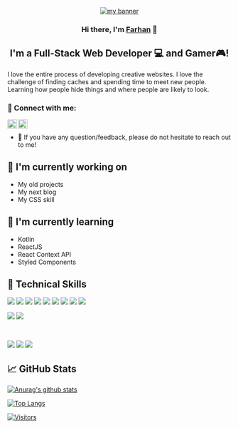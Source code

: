 
<p align="center">
  <a href="https://bluxe.000webhostapp.com/" target="_blank" rel="noreferrer"><img src="https://user-images.githubusercontent.com/37659933/142389340-ce39ce8d-53b7-474b-94a5-e3dc42e6616e.png" alt="my banner"></a>
</p>

<h3 align="center">
Hi there, I'm <a href="#" target="_blank" rel="noreferrer">Farhan</a> 👋
</h3>

<h2 align="center">
I'm a Full-Stack Web Developer 💻 and Gamer🎮!
</h2> 

I love the entire process of developing creative websites. I love the challenge of finding caches and spending time to meet new people. Learning how people hide things and where people are likely to look.

### 🤝 Connect with me:

<a href="https://www.linkedin.com/in/faruzaan27"><img align="left" src="https://raw.githubusercontent.com/yushi1007/yushi1007/main/images/linkedin.svg" alt="Yu Shi | LinkedIn" width="21px"/></a>
<a href="https://instagram.com/aing_mauung"><img align="left" src="https://raw.githubusercontent.com/yushi1007/yushi1007/main/images/instagram.svg" alt="Yu Shi | Instagram" width="21px"/></a>
</br>
- 💬 If you have any question/feedback, please do not hesitate to reach out to me!

## 🔭 I'm currently working on

- My old projects
- My next blog
- My CSS skill

## 🌱 I'm currently learning

- Kotlin
- ReactJS
- React Context API
- Styled Components  

## 💼 Technical Skills

![](https://img.shields.io/badge/C%23-239120?style=for-the-badge&logo=c-sharp&logoColor=white)
![](https://img.shields.io/badge/HTML5-E34F26?style=for-the-badge&logo=html5&logoColor=white)
![](https://img.shields.io/badge/C%2B%2B-00599C?style=for-the-badge&logo=c%2B%2B&logoColor=white)
![](https://img.shields.io/badge/JavaScript-F7DF1E?style=for-the-badge&logo=javascript&logoColor=black)
![](https://img.shields.io/badge/Java-ED8B00?style=for-the-badge&logo=java&logoColor=white)
![](https://img.shields.io/badge/PHP-777BB4?style=for-the-badge&logo=php&logoColor=white)
![](https://img.shields.io/badge/Code-PostgreSQL-informational?style=flat&logo=PostgreSQL&color=336791https://img.shields.io/badge/Kotlin-0095D5?&style=for-the-badge&logo=kotlin&logoColor=white)
![](https://img.shields.io/badge/Laravel-FF2D20?style=for-the-badge&logo=laravel&logoColor=white)
![](https://img.shields.io/badge/MySQL-00000F?style=for-the-badge&logo=mysql&logoColor=white)
</br>

![](https://img.shields.io/badge/Style-Bootstrap-informational?style=flat&logo=Bootstrap&color=7952B3)
![](https://img.shields.io/badge/Style-CSS3-informational?style=flat&logo=CSS3&color=1572B6)


</br>

![](https://img.shields.io/badge/Tools-Figma-informational?style=flat&logo=Figma&color=F24E1E)
![](https://aleen42.github.io/badges/src/photoshop.svg)
![](	https://img.shields.io/badge/Made%20for-VSCode-1f425f.svg)

## 📈 GitHub Stats 

[![Anurag's github stats](https://github-readme-stats.vercel.app/api?username=faruzaan)](https://github.com/faruzaan)

[![Top Langs](https://github-readme-stats.vercel.app/api/top-langs/?username=faruzaan&layout=compact)](https://github.com/faruzaan)

[![Visitors](https://visitor-badge.glitch.me/badge?page_id=faruzaan.faruzaan)](bluxe.000webhostapp.com)
